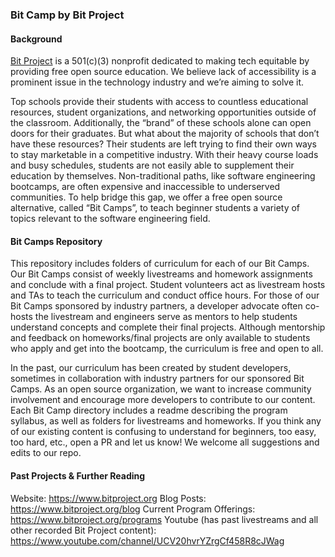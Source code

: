 ### Bit Camp by Bit Project

#### Background

[Bit Project](https://www.bitproject.org/) is a 501(c)(3) nonprofit dedicated to making tech equitable by providing free open source education. We believe lack of accessibility is a prominent issue in the technology industry and we’re aiming to solve it. 

Top schools provide their students with access to countless educational resources, student organizations, and networking opportunities outside of the classroom. Additionally, the “brand” of these schools alone can open doors for their graduates. But what about the majority of schools that don’t have these resources? Their students are left trying to find their own ways to stay marketable in a competitive industry. With their heavy course loads and busy schedules, students are not easily able to supplement their education by themselves. Non-traditional paths, like software engineering bootcamps, are often expensive and inaccessible to underserved communities. To help bridge this gap, we offer a free open source alternative, called “Bit Camps”, to teach beginner students a variety of topics relevant to the software engineering field.

#### Bit Camps Repository

This repository includes folders of curriculum for each of our Bit Camps. Our Bit Camps consist of weekly livestreams and homework assignments and conclude with a final project. Student volunteers act as livestream hosts and TAs to teach the curriculum and conduct office hours. For those of our Bit Camps sponsored by industry partners, a developer advocate often co-hosts the livestream and engineers serve as mentors to help students understand concepts and complete their final projects. Although mentorship and feedback on homeworks/final projects are only available to students who apply and get into the bootcamp, the curriculum is free and open to all.

In the past, our curriculum has been created by student developers, sometimes in collaboration with industry partners for our sponsored Bit Camps. As an open source organization, we want to increase community involvement and encourage more developers to contribute to our content. Each Bit Camp directory includes a readme describing the program syllabus, as well as folders for livestreams and homeworks. If you think any of our existing content is confusing to understand for beginners, too easy, too hard, etc., open a PR and let us know! We welcome all suggestions and edits to our repo.

#### Past Projects & Further Reading

Website: https://www.bitproject.org
Blog Posts: https://www.bitproject.org/blog
Current Program Offerings: https://www.bitproject.org/programs
Youtube (has past livestreams and all other recorded Bit Project content): https://www.youtube.com/channel/UCV20hvrYZrgCf458R8cJWag

